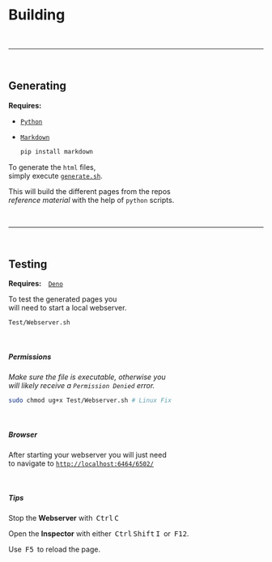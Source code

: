# Building

<br>

---

<br>

## Generating

**Requires:** 
- [`Python`][Python]
- [`Markdown`][Markdown]

    ```sh
    pip install markdown
    ```

To generate the `html` files,<br>
simply execute [`generate.sh`][Generate].

This will build the different pages from the repos <br>
*reference material* with the help of `python` scripts.

<br>

---

<br>

## Testing

**Requires:** [`Deno`][Deno]

To test the generated pages you <br>
will need to start a local webserver.

```sh
Test/Webserver.sh
```

<br>

##### Permissions

*Make sure the file is executable, otherwise you* <br>
*will likely receive a `Permission Denied` error.*

```sh
sudo chmod ug+x Test/Webserver.sh # Linux Fix
```

<br>

##### Browser

After starting your webserver you will just need <br>
to navigate to [`http://localhost:6464/6502/`][Localhost]

<br>

##### Tips

Stop the **Webserver** with <kbd>Ctrl</kbd> <kbd>C</kbd>

Open the **Inspector** with either <kbd>Ctrl</kbd> <kbd>Shift</kbd> <kbd>I</kbd> or <kbd>F12</kbd>.

Use <kbd>F5</kbd> to reload the page.


<!----------------------------------------------------------------------------->

[Generate]: ../Source/generate.sh

[Markdown]: https://pypi.org/project/Markdown/
[Python]: https://www.python.org/
[Deno]: https://deno.land/

[Localhost]: http://localhost:6464/6502/
